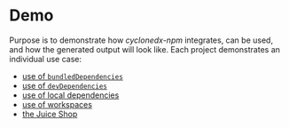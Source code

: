 # Demo

Purpose is to demonstrate how _cyclonedx-npm_ integrates, can be used, and how the generated output will look like.
Each project demonstrates an individual use case:

* [use of `bundledDependencies`](bundled-dependencies)
* [use of `devDependencies`](dev-dependencies)
* [use of local dependencies](local-dependencies)
* [use of workspaces](local-workspaces)
* [the Juice Shop](juice-shop)
